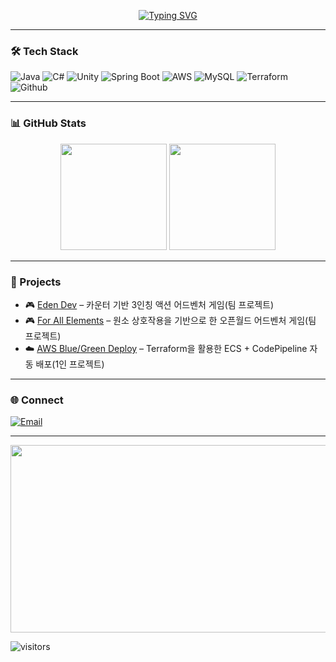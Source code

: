 <p align="center">
<a href="https://git.io/typing-svg">
<img src="https://readme-typing-svg.demolab.com?font=Roboto&weight=600&size=28&duration=1&pause=1&color=FFFFFF&background=585050&center=true&vCenter=true&multiline=true&repeat=false&width=800&height=100&lines=Yun+Byeong+Chang;GameClient%2FBackend%2FCI%2CCD+Infra+Developer" alt="Typing SVG" />
</a>
</p>

---

### 🛠 Tech Stack
![Java](https://img.shields.io/badge/Java-585050?style=for-the-badge&logo=openjdk&logoColor=white)
![C#](https://img.shields.io/badge/C%23-585050?style=for-the-badge&logo=csharp&logoColor=white)
![Unity](https://img.shields.io/badge/Unity-585050?style=for-the-badge&logo=unity&logoColor=white)
![Spring Boot](https://img.shields.io/badge/Spring%20Boot-585050?style=for-the-badge&logo=springboot&logoColor=white)
![AWS](https://img.shields.io/badge/AWS-585050?style=for-the-badge&logo=amazon-aws&logoColor=white)
![MySQL](https://img.shields.io/badge/MySQL-585050?style=for-the-badge&logo=mysql&logoColor=white)
![Terraform](https://img.shields.io/badge/Terraform-585050?style=for-the-badge&logo=terraform&logoColor=white)
![Github](https://img.shields.io/badge/Github-585050?style=for-the-badge&logo=github&logoColor=white)

---

### 📊 GitHub Stats
<p align="center">
  <img height="170" src="https://github-readme-stats.vercel.app/api?username=like98100&show_icons=true&bg_color=0d1117&title_color=0F80FF&text_color=c9d1d9&icon_color=0F80FF" />
  <img height="170" src="https://github-readme-stats.vercel.app/api/top-langs/?username=like98100&layout=compact&bg_color=0d1117&title_color=0F80FF&text_color=c9d1d9" />
</p>

---

### 🚀 Projects
- 🎮 [Eden Dev](https://github.com/iruril/ActionGame_Prototype/tree/Master-Branch) – 카운터 기반 3인칭 액션 어드벤처 게임(팀 프로젝트)
- 🎮 [For All Elements](https://github.com/like98100/Bixby) – 원소 상호작용을 기반으로 한 오픈월드 어드벤처 게임(팀 프로젝트)
- ☁️ [AWS Blue/Green Deploy](https://github.com/like98100/aws-infra-bluegreendeploy) – Terraform을 활용한 ECS + CodePipeline 자동 배포(1인 프로젝트)

---

### 🌐 Connect
[![Email](https://img.shields.io/badge/Email-2DB400?style=for-the-badge&logo=naver&logoColor=white)](mailto:like98100@naver.com)

---

<a href="https://www.gitanimals.org/en_US?utm_medium=image&utm_source=like98100&utm_content=farm">
<img src="https://render.gitanimals.org/farms/like98100" width="600" height="300"/>
</a>

![visitors](https://visitor-badge.laobi.icu/badge?page_id=like98100)
